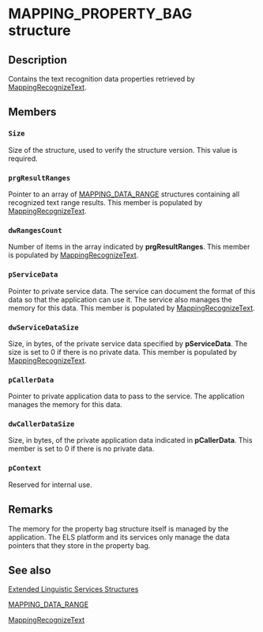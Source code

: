# MAPPING_PROPERTY_BAG structure

## Description

Contains the text recognition data properties retrieved by [MappingRecognizeText](https://learn.microsoft.com/windows/desktop/api/elscore/nf-elscore-mappingrecognizetext).

## Members

### `Size`

Size of the structure, used to verify the structure version. This value is required.

### `prgResultRanges`

Pointer to an array of [MAPPING_DATA_RANGE](https://learn.microsoft.com/windows/desktop/api/elscore/ns-elscore-mapping_data_range) structures containing all recognized text range results. This member is populated by [MappingRecognizeText](https://learn.microsoft.com/windows/desktop/api/elscore/nf-elscore-mappingrecognizetext).

### `dwRangesCount`

Number of items in the array indicated by **prgResultRanges**. This member is populated by [MappingRecognizeText](https://learn.microsoft.com/windows/desktop/api/elscore/nf-elscore-mappingrecognizetext).

### `pServiceData`

Pointer to private service data. The service can document the format of this data so that the application can use it. The service also manages the memory for this data. This member is populated by [MappingRecognizeText](https://learn.microsoft.com/windows/desktop/api/elscore/nf-elscore-mappingrecognizetext).

### `dwServiceDataSize`

Size, in bytes, of the private service data specified by **pServiceData**. The size is set to 0 if there is no private data. This member is populated by [MappingRecognizeText](https://learn.microsoft.com/windows/desktop/api/elscore/nf-elscore-mappingrecognizetext).

### `pCallerData`

Pointer to private application data to pass to the service. The application manages the memory for this data.

### `dwCallerDataSize`

Size, in bytes, of the private application data indicated in **pCallerData**. This member is set to 0 if there is no private data.

### `pContext`

Reserved for internal use.

## Remarks

The memory for the property bag structure itself is managed by the application. The ELS platform and its services only manage the data pointers that they store in the property bag.

## See also

[Extended Linguistic Services Structures](https://learn.microsoft.com/windows/desktop/Intl/extended-linguistic-services-structures)

[MAPPING_DATA_RANGE](https://learn.microsoft.com/windows/desktop/api/elscore/ns-elscore-mapping_data_range)

[MappingRecognizeText](https://learn.microsoft.com/windows/desktop/api/elscore/nf-elscore-mappingrecognizetext)